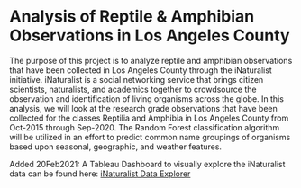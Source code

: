 # Analysis of Reptile & Amphibian Observations in Los Angeles County

The purpose of this project is to analyze reptile and amphibian observations that have been collected in Los Angeles County through the iNaturalist initiative.  iNaturalist is a social networking service that brings citizen scientists, naturalists, and academics together to crowdsource the observation and identification of living organisms across the globe.  In this analysis, we will look at the research grade observations that have been collected for the classes Reptilia and Amphibia in Los Angeles County from Oct-2015 through Sep-2020.  The Random Forest classification algorithm will be utilized in an effort to predict common name groupings of organisms based upon seasonal, geographic, and weather features.

Added 20Feb2021:  A Tableau Dashboard to visually explore the iNaturalist data can be found here: [iNaturalist Data Explorer](https://public.tableau.com/views/iNaturalist_data_explorer/Dashboard1?:language=en&:display_count=y&:origin=viz_share_link) 
